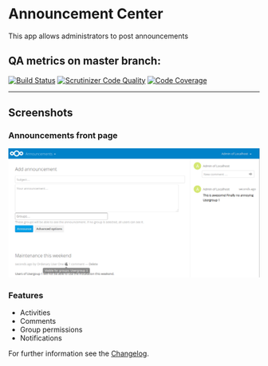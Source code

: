 # Announcement Center

This app allows administrators to post announcements

## QA metrics on master branch:

[![Build Status](https://travis-ci.org/nextcloud/announcementcenter.svg?branch=master)](https://travis-ci.org/nextcloud/announcementcenter)
[![Scrutinizer Code Quality](https://scrutinizer-ci.com/g/nextcloud/announcementcenter/badges/quality-score.png?b=master)](https://scrutinizer-ci.com/g/nextcloud/announcementcenter/?branch=master)
[![Code Coverage](https://scrutinizer-ci.com/g/nextcloud/announcementcenter/badges/coverage.png?b=master)](https://scrutinizer-ci.com/g/nextcloud/announcementcenter/?branch=master)

---

## Screenshots

### Announcements front page

![Announcement Center Frontpage](docs/AnnouncementCenterFrontpage.png)


### Features

* Activities
* Comments
* Group permissions
* Notifications

For further information see the [Changelog](https://github.com/nextcloud/announcementcenter/wiki/Changelog).
